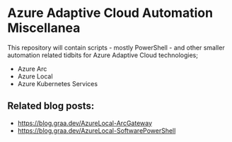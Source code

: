 # Azure Adaptive Cloud Automation Miscellanea

This repository will contain scripts - mostly PowerShell - and other smaller automation related tidbits for Azure Adaptive Cloud technologies;
* Azure Arc
* Azure Local
* Azure Kubernetes Services

## Related blog posts:
* https://blog.graa.dev/AzureLocal-ArcGateway
* https://blog.graa.dev/AzureLocal-SoftwarePowerShell